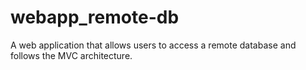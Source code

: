 # webapp_remote-db
A web application that allows users to access a remote database and follows the MVC  architecture.

